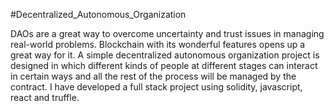 #Decentralized_Autonomous_Organization

DAOs are a great way to overcome uncertainty and trust issues in managing real-world problems. Blockchain with its wonderful features opens up a great way for it.
A simple decentralized autonomous organization project is designed in which different kinds of people at different stages can interact in certain ways and all the rest of the process will be managed by the contract. I have developed a full stack project using solidity, javascript, react and truffle.
 
 
